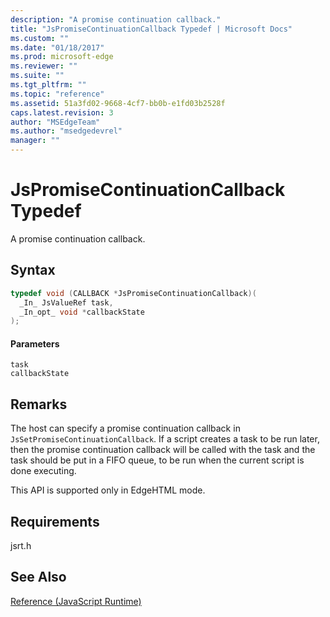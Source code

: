 ```yaml
---
description: "A promise continuation callback."
title: "JsPromiseContinuationCallback Typedef | Microsoft Docs"
ms.custom: ""
ms.date: "01/18/2017"
ms.prod: microsoft-edge
ms.reviewer: ""
ms.suite: ""
ms.tgt_pltfrm: ""
ms.topic: "reference"
ms.assetid: 51a3fd02-9668-4cf7-bb0b-e1fd03b2528f
caps.latest.revision: 3
author: "MSEdgeTeam"
ms.author: "msedgedevrel"
manager: ""
---
```

# JsPromiseContinuationCallback Typedef
A promise continuation callback.  
  
## Syntax  
  
```cpp  
typedef void (CALLBACK *JsPromiseContinuationCallback)(  
  _In_ JsValueRef task,  
  _In_opt_ void *callbackState  
);  
```  
  
#### Parameters  
 `task`  
  `callbackState`  
  
## Remarks  
 The host can specify a promise continuation callback in `JsSetPromiseContinuationCallback`. If a script creates a task to be run later, then the promise continuation callback will be called with the task and the task should be put in a FIFO queue, to be run when the current script is done executing.  
  
 This API is supported only in EdgeHTML mode.  
  
## Requirements  
 jsrt.h  
  
## See Also  
 [Reference (JavaScript Runtime)](../chakra-hosting/reference-javascript-runtime.md)
